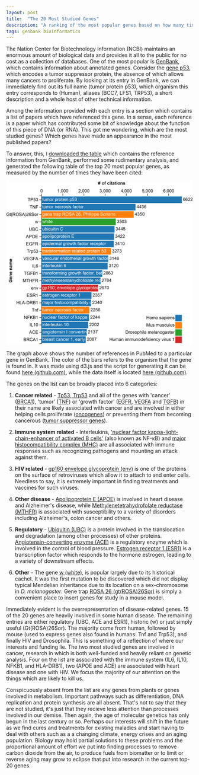```yaml
---
layout: post
title:  "The 20 Most Studied Genes"
description: "A ranking of the most popular genes based on how many times they appear in scientific documents."
tags: genbank bioinformatics
---
```

The Nation Center for Biotechnology Information (NCBI) maintains an enormous
amount of biological data and provides it all to the public for no cost as a
collection of databases. One of the most popular is [GenBank](http://www.ncbi.nlm.nih.gov/genbank/), which contains
information about annotated genes. Consider the [gene
p53](http://www.ncbi.nlm.nih.gov/gene/7157), which encodes a tumor
suppressor protein, the absence of which allows many cancers to proliferate. By
looking at its entry in GenBank, we can immediately find out its full name
(tumor protein p53), which organism this entry corresponds to (Human), aliases
(BCC7, LFS1, TRP53), a short description and a whole host of other technical
information. 

Among the information provided with each entry is a section which contains a
list of papers which have referenced this gene. In a sense, each reference 
is a paper which has contributed some bit of knowledge
about the function of this piece of DNA (or RNA).  This got me
wondering, which are the most studied genes? Which genes have
made an appearance in the most published papers?

To answer, this, I [downloaded the
table](ftp://ftp.ncbi.nlm.nih.gov/gene/DATA/) which contains the reference
information from GenBank, performed some rudimentary analysis, and generated the
following table of the top 20 most popular genes, as measured by the number of
times they have been cited:

<!--
<div class='chart'>
<div id="gene-counts-chart"></div>
<link rel="stylesheet" href="/css/d3_bar_chart.css">
<script src="http://d3js.org/d3.v3.min.js"></script>
<script src="/js/d3_bar_chart.js"></script>
 <script>renderGeneCountsChart();</script>
 </div>
 -->

 ![20 Most Cited Genes](/img/most_cited_genes.png)

 The graph above shows the number of references in PubMed to a particular gene
 in GenBank. The color of the bars refers to the organism that the gene is
 found in. It was made using d3.js and the script for generating it can be
 found [here
 (github.com)](https://github.com/pkerpedjiev/emptypipes/blob/gh-pages/js/d3_bar_chart.js),
 while the data itself is located [here
 (github.com)](https://github.com/pkerpedjiev/emptypipes/blob/gh-pages/jsons/gene_counts.json).
 
 
 The genes on the list can be broadly placed into 6 categories:

 1. **Cancer related** - [Tp53, Trp53](http://en.wikipedia.org/wiki/P53) and
 all of the genes with 'cancer' ([BRCA1](http://en.wikipedia.org/wiki/BRCA1)),
 'tumor' ([TNF](http://en.wikipedia.org/wiki/Tumor_necrosis_factors))
 or 'growth factor'
 ([EGFR](http://en.wikipedia.org/wiki/Epidermal_growth_factor_receptor),
 [VEGFA](http://en.wikipedia.org/wiki/Vascular_endothelial_growth_factor_A) and
 [TGFB](http://en.wikipedia.org/wiki/Transforming_growth_factor_beta)) in their
 name are likely associated with cancer and are involved in either helping
 cells proliferate ([oncogenes](http://en.wikipedia.org/wiki/Oncogene)) or
 preventing them from becoming cancerous ([tumor suppressor
 genes](http://en.wikipedia.org/wiki/Tumor_suppressor_gene)).

 2. **Immune system related** - Interleukins, ['nuclear factor
 kappa-light-chain-enhancer of activated B
 cells'](http://en.wikipedia.org/wiki/NF-%CE%BAB) (also known as NF-κB) and
 [major histocompatibility complex
 (MHC)](http://en.wikipedia.org/wiki/Major_histocompatibility_complex) are all
 associated with immune responses such as recognizing pathogens and mounting
 an attack against them.

 3. **HIV related** - [gp160 envelope
 glycoprotein (env)](http://en.wikipedia.org/wiki/Env_%28gene%29) is one of the
 proteins on the surface of retroviruses which allow it to attach to and enter
 cells. Needless to say, it is extremely important in finding
 treatments and vaccines for such viruses.

 4. **Other disease** - [Apolipoprotein
 E (APOE)](http://en.wikipedia.org/wiki/Apolipoprotein_E) is involved in heart disease
 and Alzheimer's disease, while [Methylenetetrahydrofolate reductase
 (MTHFR)](http://en.wikipedia.org/wiki/Methylenetetrahydrofolate_reductase) is 
 associated with susceptibility to a variety of disorders including Alzheimer's,
 colon cancer and others.

 6. **Regulatory** - [Ubiquitin (UBC)](http://en.wikipedia.org/wiki/Ubiquitin) is a
 protein involved in the translocation and degradation (among other processes)
 of other proteins. [Angiotensin-converting enzyme
 (ACE)](http://en.wikipedia.org/wiki/Angiotensin-converting_enzyme) is a
 regulatory enzyme which is involved in the control of blood pressure.
[Estrogen receptor 1 (ESR1)](http://en.wikipedia.org/wiki/Estrogen_receptor_alpha)
is a transcription factor which responds to the hormone estrogen, leading
to a variety of downstream effects.

 7. **Other** - The gene [w
 (white)](http://en.wikipedia.org/wiki/White_%28mutation%29), is popular
 largely due to its historical cachet. It was the first mutation to be
 discovered which did not display typical Mendelian inheritance due to its
 location on a sex-chromosome in *D. melanogaster*. Gene trap [ROSA 26
 (gt(ROSA)26Sor)](http://en.wikipedia.org/wiki/ROSA26) is simply a convenient
 place to insert genes for study in a mouse model. 

 Immediately evident is the overrepresentation of disease-related genes.
 15 of the 20 genes are heavily involved in some human disease.  The
 remaining entries are either regulatory (UBC, ACE and ESR1), historic (w) or
 just simply useful (Gt(ROSA)26Sor). The majority come from human, followed by
 mouse (used to express genes also found in humans: Tnf and Trp53), and finally HIV
 and Drosophila. This is something of a reflection of where our interests and
 funding lie. The two most studied genes are involved in cancer, research in
 which is both well-funded and heavily reliant on genetic analysis.  Four on
 the list are associated with the immune system (IL6, IL10, NFKB1, and
 HLA-DRB1), two (APOE and ACE) are associated with heart disease and one with
 HIV. We focus the majority of our attention on the things which are likely to
 kill us.

 Conspicuously absent from the list are any genes from plants or genes involved
 in metabolism. Important pathways such as differentiation, DNA replication and
 protein synthesis are all absent. That's not to say that they are not studied,
 it's just that they recieve less attention than processes involved in our
 demise. Then again, the age of molecular genetics has only begun in the last
 century or so. Perhaps our interests will shift in the future as we find cures
 and treatments for existing maladies and start having to deal with others such
 as a a changing climate, energy crises and an aging population. Biology may
 hold partial solutions to these problems and the proportional amount of effort
 we put into finding processes to remove carbon dioxide from the
 air, to produce fuels from biomatter or to limit or reverse aging may grow to
 eclipse that put into research in the current top-20 genes.
